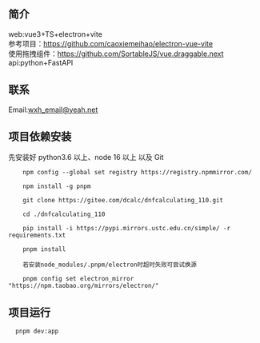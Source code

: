 ## 简介

web:vue3+TS+electron+vite<br> 参考项目：https://github.com/caoxiemeihao/electron-vue-vite <br>使用拖拽组件：https://github.com/SortableJS/vue.draggable.next <br> api:python+FastAPI

## 联系

Email:wxh_email@yeah.net

## 项目依赖安装

先安装好 python3.6 以上、node 16 以上 以及 Git

```
    npm config --global set registry https://registry.npmmirror.com/

    npm install -g pnpm

    git clone https://gitee.com/dcalc/dnfcalculating_110.git

    cd ./dnfcalculating_110

    pip install -i https://pypi.mirrors.ustc.edu.cn/simple/ -r requirements.txt

    pnpm install

    若安装node_modules/.pnpm/electron时超时失败可尝试换源

    pnpm config set electron_mirror "https://npm.taobao.org/mirrors/electron/"

```

## 项目运行

```
  pnpm dev:app
```
